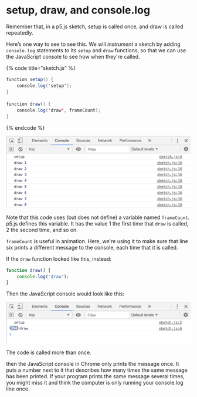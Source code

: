 # setup, draw, and console.log

Remember that, in a p5.js sketch, setup is called once, and draw is called repeatedly.

Here’s one way to see to see this. We will _instrument_ a sketch by adding `console.log` statements to its `setup` and `draw` functions, so that we can use the JavaScript console to see how when they're called.

{% code title="sketch.js" %}
```java
function setup() {
    console.log('setup');
}

function draw() {
    console.log('draw', frameCount);
}
```
{% endcode %}

![](.gitbook/assets/image%20%281%29.png)

Note that this code uses \(but does not define\) a variable named `frameCount`. p5.js defines this variable. It has the value 1 the first time that `draw` is called, 2 the second time, and so on.

`frameCount` is useful in animation. Here, we're using it to make sure that line six prints a different message to the console, each time that it is called.

If the `draw` function looked like this, instead:

```javascript
function draw() {
    console.log('draw');
}
```

Then the JavaScript console would look like this:

![](.gitbook/assets/image%20%286%29.png)

The  code is called more than once. 



 then the JavaScript console in Chrome only prints the message once. It puts a number next to it that describes how many times the same message has been printed. If your program prints the same message several times, you might miss it and think the computer is only running your console.log line once.

